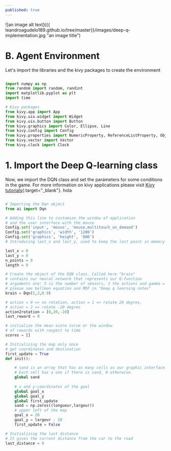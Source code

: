 ```yaml
---
published: true
---
```



![an image alt text]({{ leandroagudelo189.github.io/tree/master}}/images/deep-q-implementation.jpg "an image title")


# B. Agent Environment

Let's import the libraries and the kivy packages to create the environment

```python

import numpy as np
from random import random, randint
import matplotlib.pyplot as plt
import time

# Kivy packages
from kivy.app import App
from kivy.uix.widget import Widget
from kivy.uix.button import Button
from kivy.graphics import Color, Ellipse, Line
from kivy.config import Config
from kivy.properties import NumericProperty, ReferenceListProperty, ObjectProperty
from kivy.vector import Vector
from kivy.clock import Clock

```

# 1. Import the Deep Q-learning class

Now, we import the DQN class and set the parameters for some conditions in the game. For more information on kivy applications please visit [Kivy tutorials](https://kivy.org/docs/tutorials/pong.html/){:target="_blank"}. 
hola
```python

# Importing the Dqn object 
from ai import Dqn

# Adding this line to customize the window of application
# and the user interface with the mouse
Config.set('input', 'mouse', 'mouse,multitouch_on_demand')
Config.set('graphics', 'width', '1200')
Config.set('graphics', 'height', '800')
# Introducing last_x and last_y, used to keep the last point in memory

last_x = 0
last_y = 0
n_points = 0
length = 0

# Create the object of the DQN class. Called here "brain"
# contains our neural network that represents our Q-function
# arguments are: 5 is the number of sensors, 3 the actions and gamma = 0.9
# please see bellman equation and MDP in "Deep q learning notes"
brain = Dqn(5,3,0.9)

# action = 0 => no rotation, action = 1 => rotate 20 degres, 
# action = 2 => rotate -20 degres
action2rotation = [0,20,-20]
last_reward = 0

# initialize the mean score curve or the window
# of rewards with respect to time
scores = []

# Initializing the map only once
# get coordinates and destination
first_update = True
def init():

    # sand is an array that has as many cells as our graphic interface has pixels. 
    # Each cell has a one if there is sand, 0 otherwise.
    global sand
    
    # x and y-coordinates of the goal 
    global goal_x
    global goal_y
    global first_update
    sand = np.zeros((longueur,largeur))
    # upper left of the map
    goal_x = 20
    goal_y = largeur - 20
    first_update = False

# Initializing the last distance
# It gives the current distance from the car to the road
last_distance = 0

```
